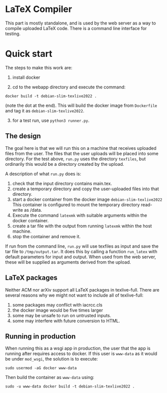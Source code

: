 # LaTeX Compiler

This part is mostly standalone, and is used by the web server as a way to compile
uploaded LaTeX code. There is a command line interface for testing.

# Quick start

The steps to make this work are:

1. install docker

2. cd to the webapp directory and execute the command:
```
docker build -t debian-slim-texlive2022 .
```
(note the dot at the end). This will build the docker image from `Dockerfile`
and tag it as `debian-slim-texlive2022`.

3. for a test run, use `python3 runner.py`.

## The design

The goal here is that we will run this on a machine that receives uploaded files
from the user. The files that the user uploads will be placed into some directory.
For the test above, `run.py` uses the directory `texfiles`, but ordinarily this would
be a directory created by the upload.

A description of what `run.py` does is:
1. check that the input directory contains main.tex.
2. create a temporary directory and copy the user-uploaded files into that directory.
3. start a docker container from the docker image `debian-slim-texlive2022` This
   container is configured to mount the temporary directory read-write as /data.
4. Execute the command `latexmk` with suitable arguments within the docker container.
5. create a tar file with the output from running `latexmk` within the host machine.
6. stop the container and remove it.

If run from the command line, `run.py` will use texfiles as input and save the tar
file to `/tmp/output.tar`. It does this by calling a function `run_latex` with
default parameters for input and output. When used from the web server, these
will be supplied as arguments derived from the upload.

## LaTeX packages

Neither ACM nor arXiv support all LaTeX packages in texlive-full. There are several reasons
why we might not want to include all of texlive-full:

1. some packages may conflict with iacrcc.cls
2. the docker image would be five times larger
3. some may be unsafe to run on untrusted inputs.
4. some may interfere with future conversion to HTML.

## Running in production

When running this as a wsgi app in production, the user that the app is running after requires
access to docker. If this user is `www-data` as it would be under `mod_wsgi`, the solution is to
execute:
```
sudo usermod -aG docker www-data
```
Then build the container as `www-data` using:
```
sudo -u www-data docker build -t debian-slim-texlive2022 .
```
